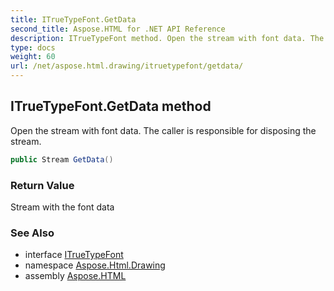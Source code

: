 ```yaml
---
title: ITrueTypeFont.GetData
second_title: Aspose.HTML for .NET API Reference
description: ITrueTypeFont method. Open the stream with font data. The caller is responsible for disposing the stream
type: docs
weight: 60
url: /net/aspose.html.drawing/itruetypefont/getdata/
---
```

## ITrueTypeFont.GetData method

Open the stream with font data. The caller is responsible for disposing the stream.

```csharp
public Stream GetData()
```

### Return Value

Stream with the font data

### See Also

* interface [ITrueTypeFont](../)
* namespace [Aspose.Html.Drawing](../../itruetypefont/)
* assembly [Aspose.HTML](../../../)
